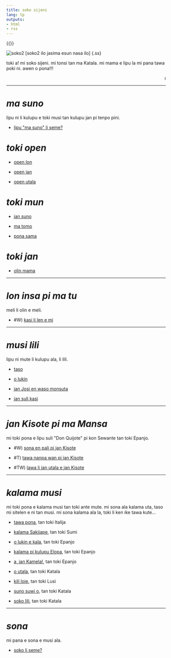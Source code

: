 ```yaml
---
title: soko sijeni
lang: tp
outputs:
- html
- rss
---
```


{{<rss link="/tp/rss.xml">}}

![soko2 [soko2 ilo jasima esun nasa ilo]](/media/ss.png)
{.ss}

toki a! mi soko sijeni. mi tonsi tan ma Katala. mi mama e lipu la mi pana tawa poki ni. awen o pona!!!

<marquee>mu</marquee>

---

# _ma suno_

lipu ni li kulupu e toki musi tan kulupu jan pi tenpo pini.

* [lipu "ma suno" li seme?](ma-suno)

# _toki open_

* [open lon](open-lon)

* [open jan](open-jan)

* [open utala](open-utala)

# _toki mun_

* [jan suno](jan-suno)

* [ma tomo](ma-tomo)

* [pona sama](pona-sama)

# _toki jan_

* [olin mama](olin-mama)

---

# _lon insa pi ma tu_

meli li olin e meli.

* #W) [kasi li len e mi](lon-insa-pi-ma-tu-1)

---

# _musi lili_

lipu ni mute li kulupu ala, li lili.  

* [taso](taso)

* [o lukin](o-lukin)

* [jan Josi en waso monsuta](jan-josi-en-waso-monsuta)

* [jan suli kasi](jan-suli)

---

# _jan Kisote pi ma Mansa_

mi toki pona e lipu suli "Don Quijote" pi kon Sewante tan toki Epanjo.

* #W) [sona en pali pi jan Kisote](jan-kisote-1)

* #T) [tawa nanpa wan pi jan Kisote](jan-kisote-2)

* #TW) [lawa li jan utala e jan Kisote](jan-kisote-3)

---


# _kalama musi_

mi toki pona e kalama musi tan toki ante mute. mi sona ala kalama uta, taso mi sitelen e ni tan musi. mi sona kalama ala la, toki li ken ike tawa kute...

* [tawa pona](tawa-pona), tan toki Italija

* [kalama Sakijape](kalama-sakijape), tan toki Sumi

* [o lukin e kala](kala), tan toki Epanjo

* [kalama pi kulupu Elopa](elopa), tan toki Epanjo

* [a, jan Kamela!](jan-kamela), tan toki Epanjo

* [o utala](o-utala), tan toki Katala

* [kili loje](kili-loje), tan toki Lusi

* [suno suwi o](suno), tan toki Katala

* [soko lili](soko-lili), tan toki Katala

---

# _sona_

mi pana e sona e musi ala.

* [soko li seme?](soko-li-seme)
